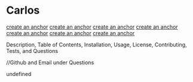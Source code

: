 # Carlos

  
  [create an anchor](#Table-of-Contents)
  [create an anchor](#Instalation)
  [create an anchor](#Usage)
  [create an anchor](#License)
  [create an anchor](#Contributing)
  [create an anchor](#Tests)
  [create an anchor](#Questions)

  Description, Table of Contents, Installation, Usage, License, Contributing, Tests, and Questions

//Github and Email under Questions 


  undefined
